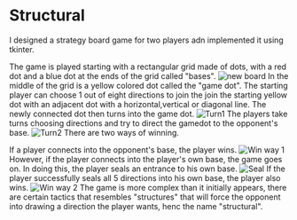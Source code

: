 # Structural
I designed a strategy board game for two players adn implemented it using tkinter.

The game is played starting with a rectangular grid made of dots, with a red dot and a blue dot at the ends of the grid called "bases".
![new board](https://github.com/curlhairedude/Python-Project-Structural/blob/main/Pics/New%20board.JPG?raw=true)
In the middle of the grid is a yellow colored dot called the "game dot".
The starting player can choose 1 out of eight directions to join the join the starting yellow dot with an adjacent dot with a horizontal,vertical or diagonal line.
The newly connected dot then turns into the game dot.
![Turn1](https://github.com/curlhairedude/Python-Project-Structural/blob/main/Pics/Turn%201.JPG?raw=true)
The players take turns choosing directions and try to direct the gamedot to the opponent's base.
![Turn2](https://github.com/curlhairedude/Python-Project-Structural/blob/main/Pics/Turn%202.JPG?raw=true)
There are two ways of winning.

If a player connects into the opponent's base, the player wins.
![Win way 1](https://github.com/curlhairedude/Python-Project-Structural/blob/main/Pics/Win1.JPG?raw=true)
However, if the player connects into the player's own base, the game goes on. In doing this, the player seals an entrance to his own base.
![Seal](https://github.com/curlhairedude/Python-Project-Structural/blob/main/Pics/Win2.JPG?raw=true)
If the player successfully seals all 5 directions into his own base, the player also wins.
![Win way 2](https://github.com/curlhairedude/Python-Project-Structural/blob/main/Pics/Win3.JPG?raw=true)
The game is more complex than it initially appears, there are certain tactics that resembles "structures"
that will force the opponent into drawing a direction the player wants, henc the name "structural".
